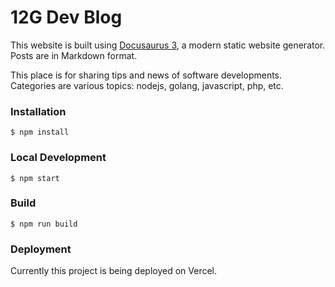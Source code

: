 # 12G Dev Blog

This website is built using [Docusaurus 3](https://docusaurus.io), a modern static website generator. Posts are in Markdown format.

This place is for sharing tips and news of software developments. Categories are various topics: nodejs, golang, javascript, php, etc.

### Installation

```
$ npm install
```

### Local Development

```
$ npm start
```

### Build

```
$ npm run build
```

### Deployment

Currently this project is being deployed on Vercel.
